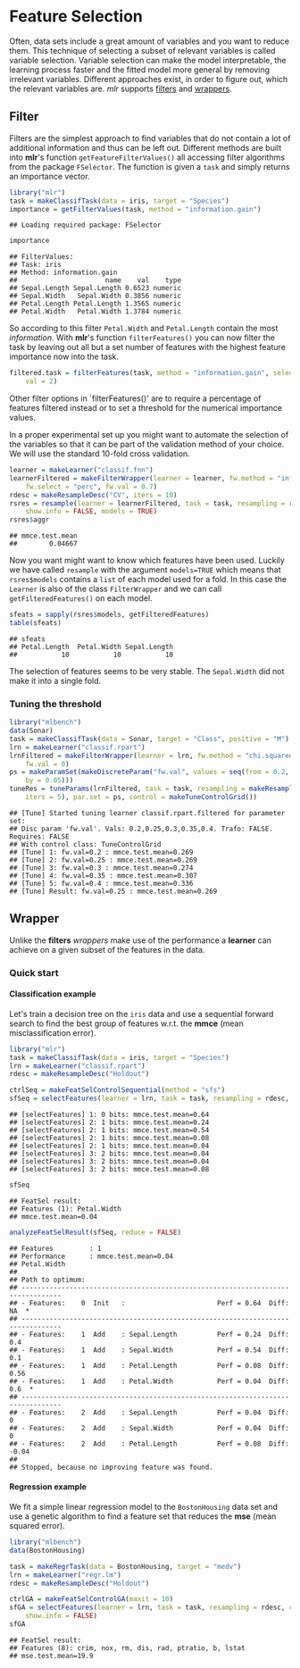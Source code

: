 Feature Selection
==================

Often, data sets include a great amount of variables and you want to reduce them. 
This technique of selecting a subset of relevant variables is called variable selection. 
Variable selection can make the model interpretable, the learning process faster and the fitted model more general by removing irrelevant variables. 
Different approaches exist, in order to figure out, which the relevant variables are.
*mlr* supports [filters](#Filter) and [wrappers](#Wrapper).

Filter
------

Filters are the simplest approach to find variables that do not contain a lot of additional information and thus can be left out.
Different methods are built into **mlr**'s function `getFeatureFilterValues()` all accessing filter algorithms from the package `FSelector`.
The function is given a `task` and simply returns an importance vector.

```r
library("mlr")
task = makeClassifTask(data = iris, target = "Species")
importance = getFilterValues(task, method = "information.gain")
```

```
## Loading required package: FSelector
```

```r
importance
```

```
## FilterValues:
## Task: iris
## Method: information.gain
##                      name    val    type
## Sepal.Length Sepal.Length 0.6523 numeric
## Sepal.Width   Sepal.Width 0.3856 numeric
## Petal.Length Petal.Length 1.3565 numeric
## Petal.Width   Petal.Width 1.3784 numeric
```

So according to this filter `Petal.Width` and `Petal.Length` contain the most *information*.
With **mlr**'s function `filterFeatures()` you can now filter the task by leaving out all
but a set number of features with the highest feature importance now into the task. 

```r
filtered.task = filterFeatures(task, method = "information.gain", select = "abs", 
    val = 2)
```

Other filter options in `filterFeatures()' are to require a percentage of features filtered instead or to set a threshold for the numerical importance values.

In a proper experimental set up you might want to automate the selection of the variables so that it can be part of the validation method of your choice.
We will use the standard 10-fold cross validation.

```r
learner = makeLearner("classif.fnn")
learnerFiltered = makeFilterWrapper(learner = learner, fw.method = "information.gain", 
    fw.select = "perc", fw.val = 0.7)
rdesc = makeResampleDesc("CV", iters = 10)
rsres = resample(learner = learnerFiltered, task = task, resampling = rdesc, 
    show.info = FALSE, models = TRUE)
rsres$aggr
```

```
## mmce.test.mean 
##        0.04667
```

Now you want might want to know which features have been used.
Luckily we have called `resample` with the argument `models=TRUE` which means that `rsres$models` contains a `list` of each model used for a fold.
In this case the `Learner` is also of the class `FilterWrapper` and we can call `getFilteredFeatures()` on each model.

```r
sfeats = sapply(rsres$models, getFilteredFeatures)
table(sfeats)
```

```
## sfeats
## Petal.Length  Petal.Width Sepal.Length 
##           10           10           10
```

The selection of features seems to be very stable.
The `Sepal.Width` did not make it into a single fold.

### Tuning the threshold

```r
library("mlbench")
data(Sonar)
task = makeClassifTask(data = Sonar, target = "Class", positive = "M")
lrn = makeLearner("classif.rpart")
lrnFiltered = makeFilterWrapper(learner = lrn, fw.method = "chi.squared", fw.select = "threshold", 
    fw.val = 0)
ps = makeParamSet(makeDiscreteParam("fw.val", values = seq(from = 0.2, 0.4, 
    by = 0.05)))
tuneRes = tuneParams(lrnFiltered, task = task, resampling = makeResampleDesc("CV", 
    iters = 5), par.set = ps, control = makeTuneControlGrid())
```

```
## [Tune] Started tuning learner classif.rpart.filtered for parameter set:
## Disc param 'fw.val'. Vals: 0.2,0.25,0.3,0.35,0.4. Trafo: FALSE. Requires: FALSE
## With control class: TuneControlGrid
## [Tune] 1: fw.val=0.2 : mmce.test.mean=0.269
## [Tune] 2: fw.val=0.25 : mmce.test.mean=0.269
## [Tune] 3: fw.val=0.3 : mmce.test.mean=0.274
## [Tune] 4: fw.val=0.35 : mmce.test.mean=0.307
## [Tune] 5: fw.val=0.4 : mmce.test.mean=0.336
## [Tune] Result: fw.val=0.25 : mmce.test.mean=0.269
```


Wrapper
-------

Unlike the **filters** *wrappers* make use of the performance a **learner** can achieve on a given subset of the features in the data.

### Quick start

#### Classification example

Let's train a decision tree on the ``iris`` data and use a sequential forward search to find the best group of features w.r.t. the **mmce** (mean misclassification error).


```r
library("mlr")
task = makeClassifTask(data = iris, target = "Species")
lrn = makeLearner("classif.rpart")
rdesc = makeResampleDesc("Holdout")

ctrlSeq = makeFeatSelControlSequential(method = "sfs")
sfSeq = selectFeatures(learner = lrn, task = task, resampling = rdesc, control = ctrlSeq)
```

```
## [selectFeatures] 1: 0 bits: mmce.test.mean=0.64
## [selectFeatures] 2: 1 bits: mmce.test.mean=0.24
## [selectFeatures] 2: 1 bits: mmce.test.mean=0.54
## [selectFeatures] 2: 1 bits: mmce.test.mean=0.08
## [selectFeatures] 2: 1 bits: mmce.test.mean=0.04
## [selectFeatures] 3: 2 bits: mmce.test.mean=0.04
## [selectFeatures] 3: 2 bits: mmce.test.mean=0.04
## [selectFeatures] 3: 2 bits: mmce.test.mean=0.08
```

```r
sfSeq
```

```
## FeatSel result:
## Features (1): Petal.Width
## mmce.test.mean=0.04
```

```r
analyzeFeatSelResult(sfSeq, reduce = FALSE)
```

```
## Features         : 1
## Performance      : mmce.test.mean=0.04
## Petal.Width
## 
## Path to optimum:
## --------------------------------------------------------------------------------
## - Features:    0  Init   :                       Perf = 0.64  Diff: NA  *
## --------------------------------------------------------------------------------
## - Features:    1  Add    : Sepal.Length          Perf = 0.24  Diff: 0.4   
## - Features:    1  Add    : Sepal.Width           Perf = 0.54  Diff: 0.1   
## - Features:    1  Add    : Petal.Length          Perf = 0.08  Diff: 0.56   
## - Features:    1  Add    : Petal.Width           Perf = 0.04  Diff: 0.6  *
## --------------------------------------------------------------------------------
## - Features:    2  Add    : Sepal.Length          Perf = 0.04  Diff: 0   
## - Features:    2  Add    : Sepal.Width           Perf = 0.04  Diff: 0   
## - Features:    2  Add    : Petal.Length          Perf = 0.08  Diff: -0.04   
## 
## Stopped, because no improving feature was found.
```



#### Regression example

We fit a simple linear regression model to the ``BostonHousing`` data set and use a genetic algorithm to find a feature set that reduces the **mse** (mean squared error).


```r
library("mlbench")
data(BostonHousing)

task = makeRegrTask(data = BostonHousing, target = "medv")
lrn = makeLearner("regr.lm")
rdesc = makeResampleDesc("Holdout")

ctrlGA = makeFeatSelControlGA(maxit = 10)
sfGA = selectFeatures(learner = lrn, task = task, resampling = rdesc, control = ctrlGA, 
    show.info = FALSE)
sfGA
```

```
## FeatSel result:
## Features (8): crim, nox, rm, dis, rad, ptratio, b, lstat
## mse.test.mean=19.9
```


